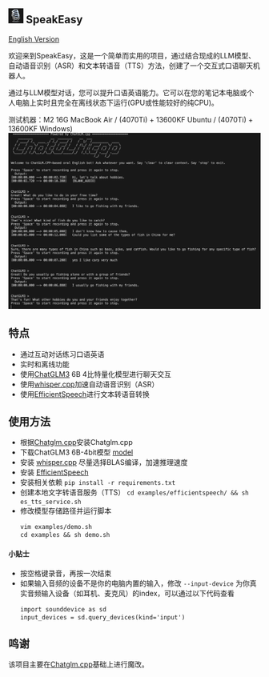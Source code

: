 ## <img src="docs/icon.png" width="30" height="30"> SpeakEasy 
[English Version](README_en.md)

欢迎来到SpeakEasy，这是一个简单而实用的项目，通过结合现成的LLM模型、自动语音识别（ASR）和文本转语音（TTS）方法，创建了一个交互式口语聊天机器人。

通过与LLM模型对话，您可以提升口语英语能力。它可以在您的笔记本电脑或个人电脑上实时且完全在离线状态下运行(GPU或性能较好的纯CPU)。

测试机器：M2 16G MacBook Air / (4070Ti) + 13600KF Ubuntu / (4070Ti) + 13600KF Windows)
![demo](docs/speakeasy-screenshot.png)


## 特点
- 通过互动对话练习口语英语
- 实时和离线功能
- 使用[ChatGLM3](https://github.com/THUDM/ChatGLM3) 6B 4比特量化模型进行聊天交互
- 使用[whisper.cpp](https://github.com/ggerganov/whisper.cpp)加速自动语音识别（ASR）
- 使用[EfficientSpeech](https://github.com/roatienza/efficientspeech)进行文本转语音转换

## 使用方法
- 根据[Chatglm.cpp](chatglm.cpp.md)安装Chatglm.cpp
- 下载ChatGLM3 6B-4bit模型 [model](https://huggingface.co/Xorbits/chatglm3-6B-GGML)
- 安装 [whisper.cpp](https://github.com/ggerganov/whisper.cpp) 尽量选择BLAS编译，加速推理速度
- 安装 [EfficientSpeech](./examples/efficientspeech/README.md)
- 安装相关依赖
`pip install -r requirements.txt`
- 创建本地文字转语音服务（TTS）
`cd examples/efficientspeech/ && sh es_tts_service.sh`
- 修改模型存储路径并运行脚本
    ```
    vim examples/demo.sh 
    cd examples && sh demo.sh
    ```

#### 小贴士
- 按空格键录音，再按一次结束
- 如果输入音频的设备不是你的电脑内置的输入，修改 `--input-device` 为你真实音频输入设备（如耳机、麦克风）的index，可以通过以下代码查看
  ```
  import sounddevice as sd
  input_devices = sd.query_devices(kind='input')
  ```

## 鸣谢
该项目主要在[Chatglm.cpp](https://github.com/li-plus/chatglm.cpp)基础上进行魔改。


